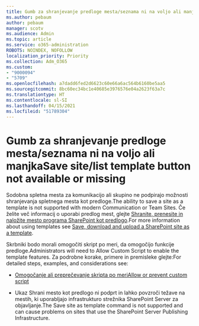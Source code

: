 ```yaml
---
title: Gumb za shranjevanje predloge mesta/seznama ni na voljo ali manjka
ms.author: pebaum
author: pebaum
manager: scotv
ms.audience: Admin
ms.topic: article
ms.service: o365-administration
ROBOTS: NOINDEX, NOFOLLOW
localization_priority: Priority
ms.collection: Adm_O365
ms.custom:
- "9000094"
- "5709"
ms.openlocfilehash: a7dadd6fed2d6623c60e66a6ac564b6160be5aa5
ms.sourcegitcommit: 8bc60ec34bc1e40685e3976576e04a2623f63a7c
ms.translationtype: HT
ms.contentlocale: sl-SI
ms.lasthandoff: 04/15/2021
ms.locfileid: "51789304"
---
```

# <a name="save-sitelist-template-button-not-available-or-missing"></a><span data-ttu-id="ebdab-102">Gumb za shranjevanje predloge mesta/seznama ni na voljo ali manjka</span><span class="sxs-lookup"><span data-stu-id="ebdab-102">Save site/list template button not available or missing</span></span>

<span data-ttu-id="ebdab-103">Sodobna spletna mesta za komunikacijo ali skupino ne podpirajo možnosti shranjevanja spletnega mesta kot predloge.</span><span class="sxs-lookup"><span data-stu-id="ebdab-103">The ability to save a site as a template is not supported with modern Communication or Team Sites.</span></span> <span data-ttu-id="ebdab-104">Če želite več informacij o uporabi predlog mest, glejte [Shranite, prenesite in naložite mesto programa SharePoint kot predlogo](https://docs.microsoft.com/sharepoint/dev/general-development/save-download-and-upload-a-sharepoint-site-as-a-template).</span><span class="sxs-lookup"><span data-stu-id="ebdab-104">For more information about using templates see [Save, download and upload a SharePoint site as a template](https://docs.microsoft.com/sharepoint/dev/general-development/save-download-and-upload-a-sharepoint-site-as-a-template).</span></span>

<span data-ttu-id="ebdab-105">Skrbniki bodo morali omogočiti skript po meri, da omogočijo funkcije predloge.</span><span class="sxs-lookup"><span data-stu-id="ebdab-105">Administrators will need to Allow Custom Script to enable the template features.</span></span> <span data-ttu-id="ebdab-106">Za podrobne korake, primere in premisleke glejte:</span><span class="sxs-lookup"><span data-stu-id="ebdab-106">For detailed steps, examples, and considerations see:</span></span>

- [<span data-ttu-id="ebdab-107">Omogočanje ali preprečevanje skripta po meri</span><span class="sxs-lookup"><span data-stu-id="ebdab-107">Allow or prevent custom script</span></span>](https://docs.microsoft.com/sharepoint/allow-or-prevent-custom-script)

- <span data-ttu-id="ebdab-108">Ukaz Shrani mesto kot predlogo ni podprt in lahko povzroči težave na mestih, ki uporabljajo infrastrukturo strežnika SharePoint Server za objavljanje.</span><span class="sxs-lookup"><span data-stu-id="ebdab-108">The Save site as template command is not supported and can cause problems on sites that use the SharePoint Server Publishing Infrastructure.</span></span>


